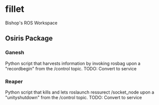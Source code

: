 # fillet
Bishop's ROS Workspace

## Osiris Package
### Ganesh
Python script that harvests information by invoking rosbag upon a "recordbegin" from the /control topic.
TODO: Convert to service

### Reaper
Python script that kills and lets roslaunch ressurect /socket_node upon a "unityshutdown" from the /control topic.
TODO: Convert to service
